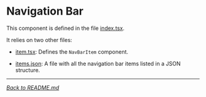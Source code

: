 # Navigation Bar

This component is defined in the file [index.tsx](./index.tsx).

It relies on two other files:

- [item.tsx](./item.tsx): Defines the `NavBarItem` component.

- [items.json](./items.json): A file with all the navigation bar items listed in a JSON structure.

---

[_Back to README.md_](../../../README.md)
